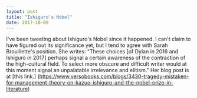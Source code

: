 ```yaml
---
layout: post
title: "Ishiguro's Nobel"
date: 2017-10-09
---
```


I've been tweeting about Ishiguro's Nobel since it happened. I can't claim to have figured out its significance yet, but I tend to agree with Sarah Brouillette's position. She writes: "These choices [of Dylan in 2016 and Ishiguro in 2017] perhaps signal a certain awareness of the contraction of the high-cultural field. To select more obscure and difficult writer would at this moment signal an unpalatable irrelevance and elitism." Her blog post is at [this link.] (https://www.versobooks.com/blogs/3430-tragedy-mistaken-for-management-theory-on-kazuo-ishiguro-and-the-nobel-prize-in-literature)

